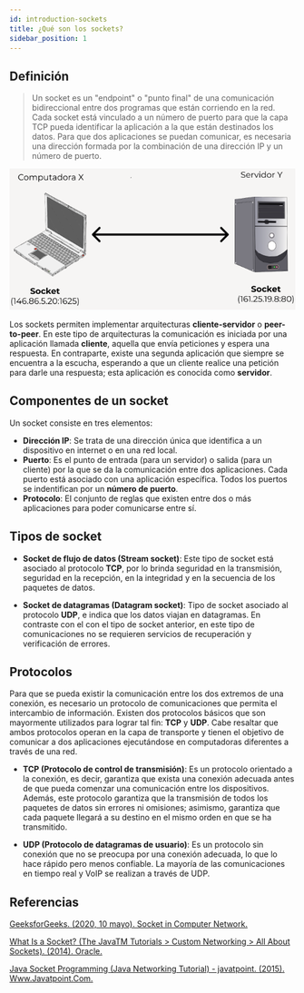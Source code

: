 ```yaml
---
id: introduction-sockets
title: ¿Qué son los sockets?
sidebar_position: 1
---
```


## Definición

> Un socket es un "endpoint" o "punto final" de una comunicación bidireccional entre dos programas que están corriendo en la red. Cada socket está vinculado a un número de puerto para que la capa TCP pueda identificar la aplicación a la que están destinados los datos. Para que dos aplicaciones se puedan comunicar, es necesaria una dirección formada por la combinación de una dirección IP y un número de puerto.

<p align="center">
  <img src="/img/sockets/sockets_example.png" alt="Comunicación entre hosts y servidor"/>
</p>

Los sockets permiten implementar arquitecturas **cliente-servidor** o **peer-to-peer**. En este tipo de arquitecturas la comunicación es iniciada por una aplicación llamada **cliente**, aquella que envía peticiones y espera una respuesta. En contraparte, existe una segunda aplicación que siempre se encuentra a la escucha, esperando a que un cliente realice una petición para darle una respuesta; esta aplicación es conocida como **servidor**.

## Componentes de un socket

Un socket consiste en tres elementos:

- **Dirección IP**: Se trata de una dirección única que identifica a un dispositivo en internet o en una red local.
- **Puerto**: Es el punto de entrada (para un servidor) o salida (para un cliente) por la que se da la comunicación entre dos aplicaciones. Cada puerto está asociado con una aplicación específica. Todos los puertos se indentifican por un **número de puerto**.
- **Protocolo**: El conjunto de reglas que existen entre dos o más aplicaciones para poder comunicarse entre sí.

## Tipos de socket

- **Socket de flujo de datos (Stream socket)**: Este tipo de socket está asociado al protocolo **TCP**, por lo brinda seguridad en la transmisión, seguridad en la recepción, en la integridad y en la secuencia de los paquetes de datos.

- **Socket de datagramas (Datagram socket)**: Tipo de socket asociado al protocolo **UDP**, e indica que los datos viajan en datagramas. En contraste con el con el tipo de socket anterior, en este tipo de comunicaciones no se requieren servicios de recuperación y verificación de errores.

## Protocolos

Para que se pueda existir la comunicación entre los dos extremos de una conexión, es necesario un protocolo de comunicaciones que permita el intercambio de información. Existen dos protocolos básicos que son mayormente utilizados para lograr tal fin: **TCP** y **UDP**. Cabe resaltar que ambos protocolos operan en la capa de transporte y tienen el objetivo de comunicar a dos aplicaciones ejecutándose en computadoras diferentes a través de una red.

- **TCP (Protocolo de control de transmisión)**: Es un protocolo orientado a la conexión, es decir, garantiza que exista una conexión adecuada antes de que pueda comenzar una comunicación entre los dispositivos. Además, este protocolo garantiza que la transmisión de todos los paquetes de datos sin errores ni omisiones; asimismo, garantiza que cada paquete llegará a su destino en el mismo orden en que se ha transmitido.

- **UDP (Protocolo de datagramas de usuario)**: Es un protocolo sin conexión que no se preocupa por una conexión adecuada, lo que lo hace rápido pero menos confiable. La mayoría de las comunicaciones en tiempo real y VoIP se realizan a través de UDP.

## Referencias

[GeeksforGeeks. (2020, 10 mayo). Socket in Computer Network.](https://www.geeksforgeeks.org/socket-in-computer-network/)

[What Is a Socket? (The JavaTM Tutorials > Custom Networking > All About Sockets). (2014). Oracle.](https://docs.oracle.com/javase/tutorial/networking/sockets/definition.html)

[Java Socket Programming (Java Networking Tutorial) - javatpoint. (2015). Www.Javatpoint.Com.](https://www.javatpoint.com/socket-programming)
